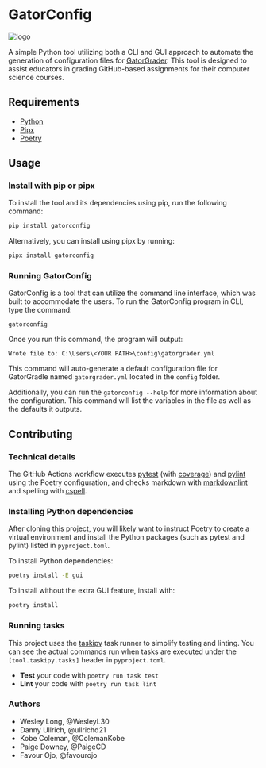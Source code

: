 # GatorConfig

![logo](https://user-images.githubusercontent.com/42869122/152203388-39f5f0ef-e4c7-4f80-b667-07a4ed739b4d.png)

A simple Python tool utilizing both a CLI and GUI approach
to automate the generation of configuration files for
[GatorGrader](https://github.com/GatorEducator/gatorgrader).
This tool is designed to assist educators in grading
GitHub-based assignments for their computer science courses.

## Requirements

- [Python](https://realpython.com/installing-python/)
- [Pipx](https://pypa.github.io/pipx/installation/)
- [Poetry](https://python-poetry.org/docs/#installing-with-pipx)

## Usage

### Install with pip or pipx

To install the tool and its dependencies using pip, run the following command:

```bash
pip install gatorconfig
```

Alternatively, you can install using pipx by running:

```bash
pipx install gatorconfig
```

### Running GatorConfig

GatorConfig is a tool that can utilize the command line interface, which
was built to accommodate the users. To run the GatorConfig program
in CLI, type the command:

`gatorconfig`

Once you run this command, the program will output:

`Wrote file to: C:\Users\<YOUR PATH>\config\gatorgrader.yml`

This command will auto-generate a default configuration file for GatorGradle
named `gatorgrader.yml` located in the `config` folder.

Additionally, you can run the `gatorconfig --help` for more
information about the configuration. This command will list the variables
in the file as well as the defaults it outputs.

## Contributing

### Technical details

The GitHub Actions
workflow executes [pytest](https://pytest.org/) (with
[coverage](https://pypi.org/project/pytest-cov/)) and
[pylint](https://pylint.org/) using the Poetry configuration, and checks
markdown with [markdownlint](https://github.com/DavidAnson/markdownlint) and
spelling with [cspell](https://cspell.org/).

### Installing Python dependencies

After cloning this project, you will likely want to instruct Poetry to create a
virtual environment and install the Python packages (such as pytest and pylint)
listed in `pyproject.toml`.

To install Python dependencies:

```bash
poetry install -E gui
```

To install without the extra GUI feature, install with:

```bash
poetry install
```

### Running tasks

This project uses the [taskipy](https://github.com/illBeRoy/taskipy) task runner
to simplify testing and linting. You can see the actual commands run when tasks
are executed under the `[tool.taskipy.tasks]` header in `pyproject.toml`.

- **Test** your code with `poetry run task test`
- **Lint** your code with `poetry run task lint`

### Authors

- Wesley Long, @WesleyL30
- Danny Ullrich, @ullrichd21
- Kobe Coleman, @ColemanKobe
- Paige Downey, @PaigeCD
- Favour Ojo, @favourojo
